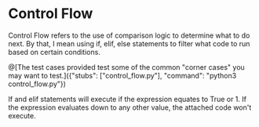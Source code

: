 # Control Flow
  Control Flow refers to the use of comparison logic to determine what to do next. By that, I mean using if, elif, else statements to filter what code to run based on
  certain conditions. 

@[The test cases provided test some of the common "corner cases" you may want to test.]({"stubs": ["control_flow.py"], "command": "python3 control_flow.py"})


If and elif statements will execute if the expression equates to True or 1. If the expression evaluates down to any other value, the attached code won't execute. 
    
